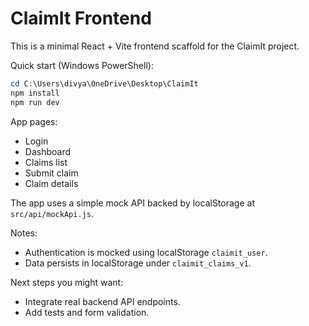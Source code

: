 # ClaimIt Frontend

This is a minimal React + Vite frontend scaffold for the ClaimIt project.

Quick start (Windows PowerShell):

```powershell
cd C:\Users\divya\OneDrive\Desktop\ClaimIt
npm install
npm run dev
```

App pages:

- Login
- Dashboard
- Claims list
- Submit claim
- Claim details

The app uses a simple mock API backed by localStorage at `src/api/mockApi.js`.

Notes:

- Authentication is mocked using localStorage `claimit_user`.
- Data persists in localStorage under `claimit_claims_v1`.

Next steps you might want:

- Integrate real backend API endpoints.
- Add tests and form validation.
